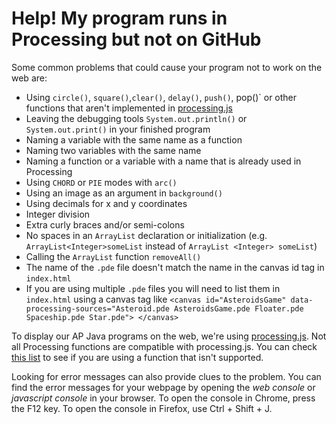 # Help! My program runs in Processing but not on GitHub
Some common problems that could cause your program not to work on the web are:
- Using `circle()`, `square()`,`clear()`, `delay()`, `push()`, pop()` or other functions that aren't implemented in [processing.js](http://processingjs.org/reference/)
- Leaving the debugging tools `System.out.println()` or `System.out.print()` in your finished program
- Naming a variable with the same name as a function
- Naming two variables with the same name
- Naming a function or a variable with a name that is already used in Processing
- Using `CHORD` or `PIE` modes with `arc()`
- Using an image as an argument in `background()`
- Using decimals for x and y coordinates
- Integer division
- Extra curly braces and/or semi-colons
- No spaces in an `ArrayList` declaration or initialization (e.g. `ArrayList<Integer>someList` instead of `ArrayList <Integer> someList`)
- Calling the `ArrayList` function `removeAll()`
- The name of the `.pde` file doesn't match the name in the canvas id tag in `index.html`
- If you are using multiple `.pde` files you will need to list them in `index.html` using a canvas tag like `<canvas id="AsteroidsGame" data-processing-sources="Asteroid.pde AsteroidsGame.pde Floater.pde Spaceship.pde Star.pde"> </canvas>`

To display our AP Java programs on the web, we're using [processing.js](http://processingjs.org/). Not all Processing functions are compatible with processing.js. You can check [this list](http://processingjs.org/reference/) to see if you are using a function that isn't supported. 

Looking for error messages can also provide clues to the problem. You can find the error messages for your webpage by opening the *web console* or *javascript console* in your browser. To open the console in Chrome, press the F12 key. To open the console in Firefox, use Ctrl + Shift + J.
